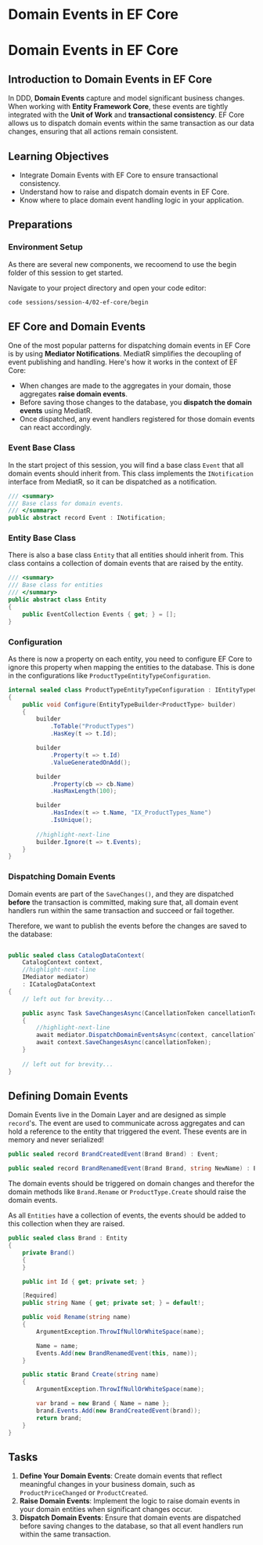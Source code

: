 # Domain Events in EF Core

#  Domain Events in EF Core

## Introduction to Domain Events in EF Core

In DDD, **Domain Events** capture and model significant business changes. When working with **Entity Framework Core**, these events are tightly integrated with the **Unit of Work** and **transactional consistency**. EF Core allows us to dispatch domain events within the same transaction as our data changes, ensuring that all actions remain consistent.

## Learning Objectives
- Integrate Domain Events with EF Core to ensure transactional consistency.
- Understand how to raise and dispatch domain events in EF Core.
- Know where to place domain event handling logic in your application.

## Preparations

### Environment Setup

As there are several new components, we recoomend to use the begin folder of this session to get started.

Navigate to your project directory and open your code editor:
```bash
code sessions/session-4/02-ef-core/begin
```

## EF Core and Domain Events

One of the most popular patterns for dispatching domain events in EF Core is by using **Mediator Notifications**. MediatR simplifies the decoupling of event publishing and handling. Here's how it works in the context of EF Core:
- When changes are made to the aggregates in your domain, those aggregates **raise domain events**.
- Before saving those changes to the database, you **dispatch the domain events** using MediatR.
- Once dispatched, any event handlers registered for those domain events can react accordingly.

### Event Base Class
In the start project of this session, you will find a base class `Event` that all domain events should inherit from.
This class implements the `INotification` interface from MediatR, so it can be dispatched as a notification.

```csharp
/// <summary>
/// Base class for domain events.
/// </summary>
public abstract record Event : INotification;
```

### Entity Base Class
There is also a base class `Entity` that all entities should inherit from. This class contains a collection of domain events that are raised by the entity.

```csharp
/// <summary>
/// Base class for entities
/// </summary>
public abstract class Entity
{
    public EventCollection Events { get; } = [];
}
``` 

### Configuration
As there is now a property on each entity, you need to configure EF Core to ignore this property when mapping the entities to the database. This is done in the configurations like `ProductTypeEntityTypeConfiguration`.

```csharp
internal sealed class ProductTypeEntityTypeConfiguration : IEntityTypeConfiguration<ProductType>
{
    public void Configure(EntityTypeBuilder<ProductType> builder)
    {
        builder
            .ToTable("ProductTypes")
            .HasKey(t => t.Id);

        builder
            .Property(t => t.Id)
            .ValueGeneratedOnAdd();

        builder
            .Property(cb => cb.Name)
            .HasMaxLength(100);

        builder
            .HasIndex(t => t.Name, "IX_ProductTypes_Name")
            .IsUnique();
        
        //highlight-next-line
        builder.Ignore(t => t.Events);
    }
}
```

### Dispatching Domain Events 

Domain events are part of the `SaveChanges()`, and they are dispatched **before** the transaction is committed, making sure that, all domain event handlers run within the same transaction and succeed or fail together.

Therefore, we want to publish the events before the changes are saved to the database:


```csharp title=CatalogDbContext.cs

public sealed class CatalogDataContext(
    CatalogContext context,
    //highlight-next-line
    IMediator mediator)
    : ICatalogDataContext
{
    // left out for brevity...

    public async Task SaveChangesAsync(CancellationToken cancellationToken = default)
    {
        //highlight-next-line
        await mediator.DispatchDomainEventsAsync(context, cancellationToken);
        await context.SaveChangesAsync(cancellationToken);
    }
    
    // left out for brevity...
}
```

## Defining Domain Events

Domain Events live in the Domain Layer and are designed as simple `record`'s. 
The event are used to communicate across aggregates and can hold a reference to the entity that triggered the event.
These events are in memory and never serialized!

```csharp
public sealed record BrandCreatedEvent(Brand Brand) : Event;

public sealed record BrandRenamedEvent(Brand Brand, string NewName) : Event;
```

The domain events should be triggered on domain changes and therefor the domain methods like `Brand.Rename` or `ProductType.Create` should raise the domain events.

As all `Entities` have a collection of events, the events should be added to this collection when they are raised.

```csharp
public sealed class Brand : Entity
{
    private Brand()
    {
    }

    public int Id { get; private set; }

    [Required]
    public string Name { get; private set; } = default!;

    public void Rename(string name)
    {
        ArgumentException.ThrowIfNullOrWhiteSpace(name);

        Name = name;
        Events.Add(new BrandRenamedEvent(this, name));
    }

    public static Brand Create(string name)
    {
        ArgumentException.ThrowIfNullOrWhiteSpace(name);

        var brand = new Brand { Name = name };
        brand.Events.Add(new BrandCreatedEvent(brand));
        return brand;
    }
}

```

## Tasks

1. **Define Your Domain Events**: Create domain events that reflect meaningful changes in your business domain, such as `ProductPriceChanged` or `ProductCreated`.
1. **Raise Domain Events**: Implement the logic to raise domain events in your domain entities when significant changes occur.
1. **Dispatch Domain Events**: Ensure that domain events are dispatched before saving changes to the database, so that all event handlers run within the same transaction.
